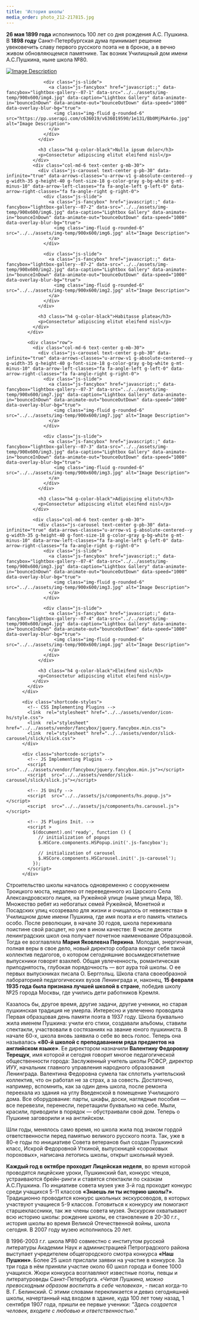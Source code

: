 ```yaml
---
title: 'История школы'
media_order: photo_212-217815.jpg
---
```


**26 мая 1899 года** исполнилось 100 лет со дня рождения А.С. Пушкина. В **1898 году** Санкт-Петербургская дума принимает решение увековечить славу первого русского поэта не в бронзе, а в вечно живом обновляющемся памятнике. Так возник Училищный дом имени А.С.Пушкина, ныне школа №80. 
<html>
          <div class="shortcode-html">
            <div class="row">
              <div class="col-md-6 text-center g-mb-30">
                <div class="js-carousel text-center g-pb-30" data-infinite="true" data-arrows-classes="u-arrow-v1 g-absolute-centered--y g-width-35 g-height-40 g-font-size-18 g-color-gray g-bg-white g-mt-minus-10" data-arrow-left-classes="fa fa-angle-left g-left-0" data-arrow-right-classes="fa fa-angle-right g-right-0">
                  <div class="js-slide">
                    <a class="js-fancybox" href="javascript:;" data-fancybox="lightbox-gallery--07-1" data-src="../../assets/img-temp/900x600/img5.jpg" data-caption="Lightbox Gallery" data-animate-in="bounceInDown" data-animate-out="bounceOutDown" data-speed="1000" data-overlay-blur-bg="true">
                      <img class="img-fluid g-rounded-6" src="https://pp.userapi.com/c636019/v636019590/1e131/Bb0MjPkAr6o.jpg" alt="Image Description">
                    </a>
                  </div>

                  <div class="js-slide">
                    <a class="js-fancybox" href="javascript:;" data-fancybox="lightbox-gallery--07-1" data-src="../../assets/img-temp/900x600/img4.jpg" data-caption="Lightbox Gallery" data-animate-in="bounceInDown" data-animate-out="bounceOutDown" data-speed="1000" data-overlay-blur-bg="true">
                      <img class="img-fluid g-rounded-6" src="https://pp.userapi.com/c636019/v636019590/1e131/Bb0MjPkAr6o.jpg" alt="Image Description">
                    </a>
                  </div>
                </div>

                <h3 class="h4 g-color-black">Nulla ipsum dolor</h3>
                <p>Consectetur adipiscing elitut eleifend nisl</p>
              </div>
              <div class="col-md-6 text-center g-mb-30">
                <div class="js-carousel text-center g-pb-30" data-infinite="true" data-arrows-classes="u-arrow-v1 g-absolute-centered--y g-width-35 g-height-40 g-font-size-18 g-color-gray g-bg-white g-mt-minus-10" data-arrow-left-classes="fa fa-angle-left g-left-0" data-arrow-right-classes="fa fa-angle-right g-right-0">
                  <div class="js-slide">
                    <a class="js-fancybox" href="javascript:;" data-fancybox="lightbox-gallery--07-2" data-src="../../assets/img-temp/900x600/img6.jpg" data-caption="Lightbox Gallery" data-animate-in="bounceInDown" data-animate-out="bounceOutDown" data-speed="1000" data-overlay-blur-bg="true">
                      <img class="img-fluid g-rounded-6" src="../../assets/img-temp/900x600/img6.jpg" alt="Image Description">
                    </a>
                  </div>

                  <div class="js-slide">
                    <a class="js-fancybox" href="javascript:;" data-fancybox="lightbox-gallery--07-2" data-src="../../assets/img-temp/900x600/img2.jpg" data-caption="Lightbox Gallery" data-animate-in="bounceInDown" data-animate-out="bounceOutDown" data-speed="1000" data-overlay-blur-bg="true">
                      <img class="img-fluid g-rounded-6" src="../../assets/img-temp/900x600/img2.jpg" alt="Image Description">
                    </a>
                  </div>
                </div>

                <h3 class="h4 g-color-black">Habitasse platea</h3>
                <p>Consectetur adipiscing elitut eleifend nisl</p>
              </div>
            </div>

            <div class="row">
              <div class="col-md-6 text-center g-mb-30">
                <div class="js-carousel text-center g-pb-30" data-infinite="true" data-arrows-classes="u-arrow-v1 g-absolute-centered--y g-width-35 g-height-40 g-font-size-18 g-color-gray g-bg-white g-mt-minus-10" data-arrow-left-classes="fa fa-angle-left g-left-0" data-arrow-right-classes="fa fa-angle-right g-right-0">
                  <div class="js-slide">
                    <a class="js-fancybox" href="javascript:;" data-fancybox="lightbox-gallery--07-3" data-src="../../assets/img-temp/900x600/img7.jpg" data-caption="Lightbox Gallery" data-animate-in="bounceInDown" data-animate-out="bounceOutDown" data-speed="1000" data-overlay-blur-bg="true">
                      <img class="img-fluid g-rounded-6" src="../../assets/img-temp/900x600/img7.jpg" alt="Image Description">
                    </a>
                  </div>

                  <div class="js-slide">
                    <a class="js-fancybox" href="javascript:;" data-fancybox="lightbox-gallery--07-3" data-src="../../assets/img-temp/900x600/img3.jpg" data-caption="Lightbox Gallery" data-animate-in="bounceInDown" data-animate-out="bounceOutDown" data-speed="1000" data-overlay-blur-bg="true">
                      <img class="img-fluid g-rounded-6" src="../../assets/img-temp/900x600/img3.jpg" alt="Image Description">
                    </a>
                  </div>
                </div>

                <h3 class="h4 g-color-black">Adipiscing elitut</h3>
                <p>Consectetur adipiscing elitut eleifend nisl</p>
              </div>

              <div class="col-md-6 text-center g-mb-30">
                <div class="js-carousel text-center g-pb-30" data-infinite="true" data-arrows-classes="u-arrow-v1 g-absolute-centered--y g-width-35 g-height-40 g-font-size-18 g-color-gray g-bg-white g-mt-minus-10" data-arrow-left-classes="fa fa-angle-left g-left-0" data-arrow-right-classes="fa fa-angle-right g-right-0">
                  <div class="js-slide">
                    <a class="js-fancybox" href="javascript:;" data-fancybox="lightbox-gallery--07-4" data-src="../../assets/img-temp/900x600/img3.jpg" data-caption="Lightbox Gallery" data-animate-in="bounceInDown" data-animate-out="bounceOutDown" data-speed="1000" data-overlay-blur-bg="true">
                      <img class="img-fluid g-rounded-6" src="../../assets/img-temp/900x600/img3.jpg" alt="Image Description">
                    </a>
                  </div>

                  <div class="js-slide">
                    <a class="js-fancybox" href="javascript:;" data-fancybox="lightbox-gallery--07-4" data-src="../../assets/img-temp/900x600/img4.jpg" data-caption="Lightbox Gallery" data-animate-in="bounceInDown" data-animate-out="bounceOutDown" data-speed="1000" data-overlay-blur-bg="true">
                      <img class="img-fluid g-rounded-6" src="../../assets/img-temp/900x600/img4.jpg" alt="Image Description">
                    </a>
                  </div>
                </div>

                <h3 class="h4 g-color-black">Eleifend nisl</h3>
                <p>Consectetur adipiscing elitut eleifend nisl</p>
              </div>
            </div>
          </div>

          <div class="shortcode-styles">
            <!-- CSS Implementing Plugins -->
            <link  rel="stylesheet" href="../../assets/vendor/icon-hs/style.css">
            <link  rel="stylesheet" href="../../assets/vendor/fancybox/jquery.fancybox.min.css">
            <link  rel="stylesheet" href="../../assets/vendor/slick-carousel/slick/slick.css">
          </div>

          <div class="shortcode-scripts">
            <!-- JS Implementing Plugins -->
            <script  src="../../assets/vendor/fancybox/jquery.fancybox.min.js"></script>
            <script  src="../../assets/vendor/slick-carousel/slick/slick.js"></script>

            <!-- JS Unify -->
            <script  src="../../assets/js/components/hs.popup.js"></script>
            <script  src="../../assets/js/components/hs.carousel.js"></script>

            <!-- JS Plugins Init. -->
            <script >
              $(document).on('ready', function () {
                // initialization of popups
                $.HSCore.components.HSPopup.init('.js-fancybox');

                // initialization of carousel
                $.HSCore.components.HSCarousel.init('.js-carousel');
              });
            </script>
          </div>
        
</html>

Строительство школы началось одновременно с сооружением Троицкого моста, недалеко от переведенного из Царского Села Александровского лицея, на Ружейной улице (ныне улица Мира, 18). Множество ребят из небогатых семей Ружейной, Монетной и Посадских улиц «созревало для жизни и очищалось от невежества» в Училищном доме имени Пушкина, где имя поэта и его память чтились особо. После революции, в начале 30 годов, школа переживала поистине свой расцвет, но уже в ином качестве: В числе десяти ленинградских школ она получает почетное наименование Образцовой. Тогда ее возглавляла **Мария Яковлевна Перкина**. Молодая, энергичная, полная веры в свое дело, новый директор собрала вокруг себя такой коллектив педагогов, о котором сегодняшние восьмидесятилетние выпускники говорят взахлеб. Общая увлеченность, романтическая приподнятость, глубокая порядочность — вот аура той школы. О ее первых выпускниках писала О. Берггольц. Школа стала своеобразной лабораторией педагогических вузов Ленинграда и, наконец, **15 февраля 1935 года была признана лучшей школой в стране**, победив школу №25 города Москвы, где учились дети работников Кремля. 

Казалось бы, другое время, другие задачи, другие ученики, но старая пушкинская традиция не умерла. Интересно и увлеченно проводила Первая образцовая день памяти поэта в 1937 году. Школа буквально жила именем Пушкина: учили его стихи, создавали альбомы, ставили спектакли, участвовали в состязаниях на звание юного пушкиниста. 
В начале 60-х, школа вновь заявила о себе во весь голос. Теперь она называлась **«80-й школой с преподаванием ряда предметов на английском языке»**. Ее директором назначили **Валентину Федоровну Терещук**, имя которой и сегодня говорит многое педагогической общественности города: Заслуженный учитель школы РСФСР, директор ИУУ, начальник главного управления народного образования Ленинграда. Валентина Федоровна сумела так сплотить учительский коллектив, что он работал не за страх, а за совесть. Достаточно, например, вспомнить, как за один день школа, после ремонта переехала из здания на углу Введенской в помещение Училищного дома. Все оборудование: парты, шкафы, доски, наглядные пособия — все перевезли, перенесли, перетащили буквально на себе. Мыли, красили, приводили в порядок — обустраивали свой дом. Теперь о Пушкине заговорили и на английском.

Шли годы, менялось само время, но школа жила под знаком гордой ответственности перед памятью великого русского поэта. Так, уже в 80-е годы по инициативе Совета ветеранов был создан Пушкинский класс, Искрой Федоровной Уткиной, выпускницей «сороковых пороховых», написана летопись школы, открыт школьный музей.

**Каждый год в октябре проходит Лицейская неделя**, во время которой проводятся лицейские уроки, Пушкинский бал, конкурс чтецов, устраиваются брейн-ринги и ставятся спектакли по сказкам А.С.Пушкина.
По инциативе совета музея уже 3-й год проходит конкурс среди учащихся 5-11 классов **«Знаешь ли ты историю школы?»**. Традиционно проводится конкурс школьных экскурсоводов, в которых участвуют учащиеся 5-9 классов. Готовиться к конкурсу им помогают старшеклассники, так же члены совета музея. Экскурсии охватывают всю историю школы: рождение школы, ее становление в 20-30 г.г., история школы во время Великой Отечественной войны, школа сегодня. В 2007 году музею исполнилось 20 лет.

В 1996-2003 г.г. школа №80 совместно с институтом русской литературы Академии Наук и администрацией Петроградского района выступает учредителем общегородского смотра конкурса **«Наш Пушкин»**. Более 25 школ прислали заявки на участие в конкурсе. За три года в нём приняли участие около 60 школ города и более 1000 учащихся. Жюри конкурса возглавляют известные поэты, певцы и литературоведы Санкт-Петербурга.
_«Читая Пушкина, можно превосходным образом воспитать в себе человека»_, - писал когда-то В. Г. Белинский. С этими словами перекликается и девиз сегодняшней школы, начертанный над входом в здание, куда 100 лет тому назад, 1 сентября 1907 года, пришли ее первые ученики: _"Здесь создается человек, входите с любовью и ответственностью."_